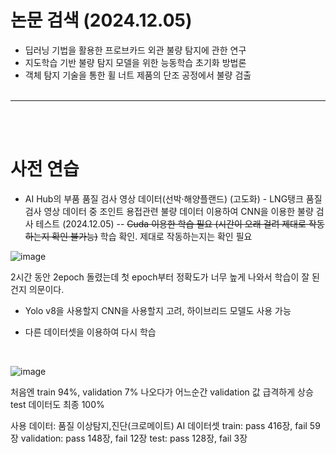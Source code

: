 # 논문 검색 (2024.12.05)
- 딥러닝 기법을 활용한 프로브카드 외관 불량 탐지에 관한 연구
- 지도학습 기반 불량 탐지 모델을 위한 능동학습 초기화 방법론
- 객체 탐지 기술을 통한 휠 너트 제품의 단조 공정에서 불량 검출
<br><br>
------------
<br><br>

# 사전 연습
- AI Hub의 부품 품질 검사 영상 데이터(선박·해양플랜드) (고도화) - LNG탱크 품질 검사 영상 데이터 중 조인트 용접관련 불량 데이터 이용하여 CNN을 이용한 불량 검사 테스트 (2024.12.05) -- ~~Cuda 이용한 학습 필요 (시간이 오래 걸려 제대로 작동하는지 확인 불가능)~~ 학습 확인. 제대로 작동하는지는 확인 필요
  
![image](https://github.com/user-attachments/assets/acb60f45-fd9c-4ad2-aacb-042544655696)

2시간 동안 2epoch 돌렸는데 첫 epoch부터 정확도가 너무 높게 나와서 학습이 잘 된건지 의문이다.

- Yolo v8을 사용할지 CNN을 사용할지 고려, 하이브리드 모델도 사용 가능

- 다른 데이터셋을 이용하여 다시 학습
<br>

![image](https://github.com/user-attachments/assets/de074435-e2db-49c2-a4ad-c3182c65719b)

처음엔 train 94%, validation 7% 나오다가 어느순간 validation 값 급격하게 상승
test 데이터도 최종 100%

사용 데이터: 품질 이상탐지,진단(크로메이트) AI 데이터셋
train: pass 416장, fail 59장
validation: pass 148장, fail 12장
test: pass 128장, fail 3장


